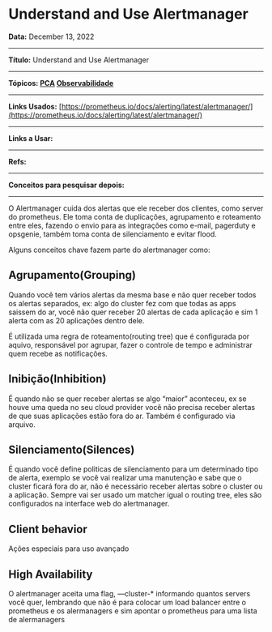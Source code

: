 # Understand and Use Alertmanager

**Data:** December 13, 2022 

---

**Título:** Understand and Use Alertmanager

---

**Tópicos: [PCA](../PCA%20cd9096bcdf954863a10bfe439deac163.md) [Observabilidade](https://www.notion.so/Observabilidade-e434a18920744e7da17617bc3c96b978)** 

---

**Links Usados:** [https://prometheus.io/docs/alerting/latest/alertmanager/](https://prometheus.io/docs/alerting/latest/alertmanager/)

---

**Links a Usar:** 

---

**Refs:** 

---

**Conceitos para pesquisar depois:** 

---

O Alertmanager cuida dos alertas que ele receber dos clientes, como server do prometheus. Ele toma conta de duplicações, agrupamento e roteamento entre eles, fazendo o envio para as integrações como e-mail, pagerduty e opsgenie, também toma conta de silenciamento e evitar flood. 

Alguns conceitos chave fazem parte do alertmanager como:

## Agrupamento(Grouping)

Quando você tem vários alertas da mesma base e não quer receber todos os alertas separados, ex: algo do cluster fez com que todas as apps saissem do ar, você não quer receber 20 alertas de cada aplicação e sim 1 alerta com as 20 aplicações dentro dele. 

É utilizada uma regra de roteamento(routing tree) que é configurada por aquivo, responsável por agrupar, fazer o controle de tempo e administrar quem recebe as notificações. 

## Inibição(Inhibition)

É quando não se quer receber alertas se algo “maior” aconteceu, ex se houve uma queda no seu cloud provider você não precisa receber alertas de que suas aplicações estão fora do ar. Também é configurado via arquivo.

## Silenciamento(Silences)

É quando você define politicas de silenciamento para um determinado tipo de alerta, exemplo se você vai realizar uma manutenção e sabe que o cluster ficará fora do ar, não é necessário receber alertas sobre o cluster ou a aplicação. 
Sempre vai ser usado  um matcher igual o routing  tree, eles são configurados na interface web do alertmanager. 

## Client behavior

Ações especiais para uso avançado

## High Availability

O alertmanager aceita uma flag, —cluster-* informando quantos servers você quer, lembrando que não é para colocar um load balancer entre o prometheus e os alermanagers e sim apontar o prometheus para uma lista de alermanagers